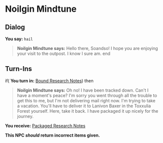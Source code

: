 # Noilgin Mindtune

## Dialog

**You say:** `hail`



>**Noilgin Mindtune says:** Hello there, Soandso! I hope you are enjoying your visit to the outpost. I know I sure am.
end

## Turn-Ins



if( **You turn in:** [Bound Research Notes](/item/6067)) then


>**Noilgin Mindtune says:** Oh no! I have been tracked down. Can't I have a moment's peace? I'm sorry you went through all the trouble to get this to me, but I'm not delivering mail right now. I'm trying to take a vacation. You'll have to deliver it to Lanivon Baxer in the Toxxulia Forest yourself. Here, take it back. I have packaged it up nicely for the journey.


 **You receive:**  [Packaged Research Notes](/item/6069) 

**This NPC *should* return incorrect items given.**





